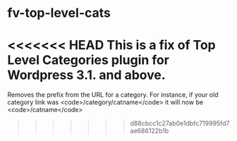 fv-top-level-cats
=================

<<<<<<< HEAD
This is a fix of Top Level Categories plugin for Wordpress 3.1. and above.
=======
Removes the prefix from the URL for a category. For instance, if your old category link was &lt;code>/category/catname&lt;/code> it will now be &lt;code>/catname&lt;/code>
>>>>>>> d88cbcc1c27ab0e1dbfc719995fd7ae686122b1b
